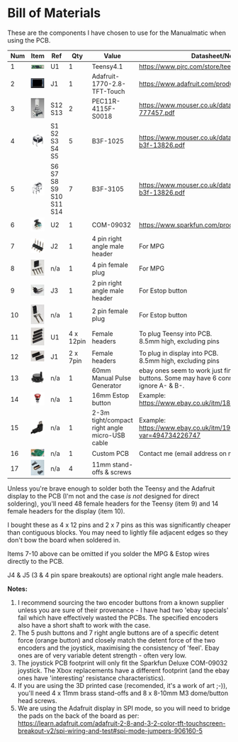 # Bill of Materials

These are the components I have chosen to use for the Manualmatic when using the PCB.



|Num| Item | Ref	| Qty	| Value | Datasheet/Notes |  Manufacturer |
|--| ---- | ---- | --- | ----- | --------- | ------------- |
|1|![Teensy 4.1](../images/teensy4.1.jpg)  | U1 |	1	| Teensy4.1| https://www.pjrc.com/store/teensy41.html | Teensy |
|2|![Adafruit Display](../images/adafruit_2.8-128.jpg) | J1 |	1	| Adafruit-1770-2.8-TFT-Touch	 |	https://www.adafruit.com/product/1770	| Adafruit |
|3|![Encoder button](../images/PEC11R-4115F-S0018.png)  | S12 S13 | 2	| PEC11R-4115F-S0018	|	https://www.mouser.co.uk/datasheet/2/54/PEC11R-777457.pdf	| Bourns |
|4|![push button](../images/B3F-1025.png) | S1 S2 S3 S4 S5 |	5	| B3F-1025 |	https://www.mouser.co.uk/datasheet/2/307/en-b3f-13826.pdf	| Omron |
|5|![right angle push button](../images/B3F-3105.png) | S6 S7 S8 S9 S10 S11 S14 | 7	| B3F-3105| https://www.mouser.co.uk/datasheet/2/307/en-b3f-13826.pdf |		Omron |
|6|![Joystick](../images/COM-09032.jpg)  | U2 |	1	|COM-09032	| https://www.sparkfun.com/products/9032	| SparkFun Electronics |
|7|![MPG right angle header](../images/right-angle-header.png) | J2 | 1 | 4 pin right angle male header| For MPG | Generic|
|8|![MPG female plug](../images/female-plug-mpg.jpg) | n/a  | 1 | 4 pin female plug| For MPG | Generic|
|9|![Estop right angle header](../images/right-angle-header-estop.jpg) | J3 | 1 | 2 pin right angle male header | For Estop button | Generic|
|10|![Estop female plug](../images/female-plug-estop.jpg) | n/a  | 1 | 2 pin female plug| For Estop button | Generic|
|11|![Teensy female headers](../images/female-headers-teensy.jpg) | U1 | 4 x 12pin | Female headers | To plug Teensy into PCB. <br/>8.5mm high, excluding pins | Generic|
|12|![Display female headers](../images/female-headers-display.jpg) | J1 | 2 x 7pin| Female headers | To plug in display into PCB. <br/> 8.5mm high, excluding pins | Generic|
|13|![MPG](../images/mpg.jpg) | n/a | 1 | 60mm Manual Pulse Generator | ebay ones seem to work just fine, unlike the encoder buttons. Some may have 6 connections but you can ignore A- & B-.| Generic|
|14|![Estop](../images/16mmEstop.jpg) | n/a | 1 | 16mm Estop button | Example: https://www.ebay.co.uk/itm/184899597984 | Generic|
|15|![USB Cable](../images/right-angle-micro-usb.jpg) | n/a | 1| 2-3m tight/compact right angle micro-USB cable | Example: https://www.ebay.co.uk/itm/194756552182?var=494734226747 | Generic|
|16|![PCB](../images/manualmatic-pcbs.jpeg) | n/a | 1 | Custom PCB| Contact me (email address on my profile)  | Stutchbury|
|17|![Stand-offs](../images/11mm-stand-offs.jpg) | n/a | 4 | 11mm stand-offs & screws|   | Generic |


Unless you're brave enough to solder both the Teensy and the Adafruit display to the PCB (I'm not and the case *is not* designed for direct soldering), you'll need 48 female headers for the Teensy (item 9) and 14 female headers for the display (item 10).

I bought these as 4 x 12 pins and 2 x 7 pins as this was significantly cheaper than contiguous blocks. You may need to lightly file adjacent edges so they don't bow the board when soldered in.

Items 7-10 above can be omitted if you solder the MPG & Estop wires directly to the PCB.


J4 & J5 (3 & 4 pin spare breakouts) are optional right angle male headers.


**Notes:**

1. I recommend sourcing the two encoder buttons from a known supplier unless you are sure of their provenance - I have had two 'ebay specials' fail which have effectively wasted the PCBs. The specified encoders also have a short shaft to work with the case.
2. The 5 push buttons and 7 right angle buttons are of a specific detent force (orange button) and closely match the detent force of the two encoders and the joystick, maximising the consistency of 'feel'. Ebay ones are of very variable detent strength - often very low.
3. The joystick PCB footprint will only fit the Sparkfun Deluxe COM-09032 joystick. The Xbox replacements have a different footprint (and the ebay ones have 'interesting' resistance characteristics).
4. If you are using the 3D printed case (recomended, it's a work of art ;-)), you'll need 4 x 11mm brass stand-offs and 8 x 8-10mm M3 dome/button head screws.
5. We are using the Adafruit display in SPI mode, so you will need to bridge the pads on the back of the board as per: https://learn.adafruit.com/adafruit-2-8-and-3-2-color-tft-touchscreen-breakout-v2/spi-wiring-and-test#spi-mode-jumpers-906160-5